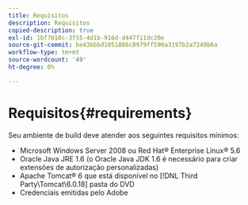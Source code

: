 ```yaml
---
title: Requisitos
description: Requisitos
copied-description: true
exl-id: 1bf7010c-3f55-4d1b-916d-d447f11dc20e
source-git-commit: be43bbbd1051886c8979ff590a3197b2a7249b6a
workflow-type: tm+mt
source-wordcount: '49'
ht-degree: 0%

---
```


# Requisitos{#requirements}

Seu ambiente de build deve atender aos seguintes requisitos mínimos:

* Microsoft Windows Server 2008 ou Red Hat® Enterprise Linux® 5.6
* Oracle Java JRE 1.6 (o Oracle Java JDK 1.6 é necessário para criar extensões de autorização personalizadas)
* Apache Tomcat® 6 que está disponível no [!DNL Third Party\Tomcat\6.0.18] pasta do DVD
* Credenciais emitidas pelo Adobe

